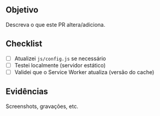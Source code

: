 ## Objetivo

Descreva o que este PR altera/adiciona.

## Checklist

- [ ] Atualizei `js/config.js` se necessário
- [ ] Testei localmente (servidor estático)
- [ ] Validei que o Service Worker atualiza (versão do cache)

## Evidências

Screenshots, gravações, etc.

